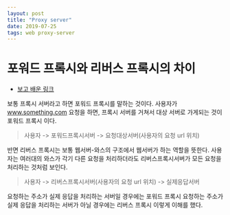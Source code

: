 ```yaml
---
layout: post
title: "Proxy server"
date: 2019-07-25
tags: web proxy-server
---
```

# 포워드 프록시와 리버스 프록시의 차이
- [보고 배운 링크](https://juyoung-1008.tistory.com/10?category=682608)

보통 프록시 서버라고 하면 포워드 프록시를 말하는 것이다.
사용자가 www.something.com 요청을 하면, 프록시 서버를 거쳐서 대상 서버로 가게되는 것이 포워드 프록시 이다.
> 사용자 -> 포워드프록시서버 -> 요청대상서버(사용자의 요청 url 위치)

반면 리버스 프록시는 보통 웹서버-와스의 구조에서 웹서버가 하는 역할을 뜻한다.
사용자는 여러대의 와스가 각기 다른 요청을 처리하더라도 리버스프록시서버가 모든 요청을 처리하는 것처럼 보인다.

> 사용자 -> 리버스프록시서버(사용자의 요청 url 위치) -> 실제응답서버

요청하는 주소가 실제 응답을 처리하는 서버일 경우에는 포워드 프록시
요청하는 주소가 실제 응답을 처리하는 서버가 아닐 경우에는 리버스 프록시
이렇게 이해를 했다.

